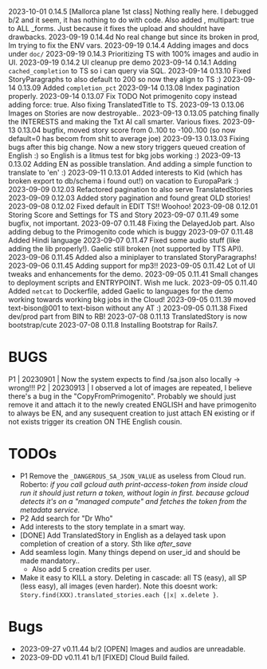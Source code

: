 
2023-10-01 0.14.5  [Mallorca plane 1st class] Nothing really here. I debugged b/2 and it seem,
                   it has nothing to do with code.
                   Also added , multipart: true to ALL _forms. Just because it fixes the upload and shouldnt have drawbacks.
2023-09-19 0.14.4d No real change but since its broken in prod, Im trying to fix the ENV vars.
2023-09-19 0.14.4  Adding images and docs under `doc/`
2023-09-19 0.14.3  Prioritizing TS with 100% images and audio in UI.
2023-09-19 0.14.2  UI cleanup pre demo
2023-09-14 0.14.1  Adding `cached_completion` to TS so i can query via SQL.
2023-09-14 0.13.10 Fixed StoryParagraphs to also default to 200 so now they align to TS :)
2023-09-14 0.13.09 Added `completion_pct`
2023-09-14 0.13.08 Index pagination properly.
2023-09-14 0.13.07 Fix TODO Not primogenito copy instead adding force: true. Also fixing TranslatedTitle to TS.
2023-09-13 0.13.06 Images on Stories are now destroyable..
2023-09-13 0.13.05 patching finally the INTERESTS and making the Txt AI call smarter. Various fixes.
2023-09-13 0.13.04 bugfix, moved story score from 0..100 to -100..100 (so now default=0 has becom from shit to average joe)
2023-09-13 0.13.03 Fixing bugs after this big change. Now a new story triggers queued creation of English :) so English is a
                   litmus test for bkg jobs working :)
2023-09-13 0.13.02 Adding EN as possible translation. And adding a simple function to translate to 'en' :)
2023-09-11 0.13.01 Added interests to Kid (which has broken export to db/schema i found out!) on vacation to EuropaPark :)
2023-09-09 0.12.03 Refactored pagination to also serve TranslatedStories
2023-09-09 0.12.03 Added story pagination and found great OLD stories!
2023-09-08 0.12.02 Fixed default in EDIT TS!! Woohoo!
2023-09-08 0.12.01 Storing Score and Settings for TS and Story
2023-09-07 0.11.49 some bugfix, not important.
2023-09-07 0.11.48 Fixing the DelayedJob part. Also adding debug to the Primogenito code which is buggy
2023-09-07 0.11.48 Added Hindi language
2023-09-07 0.11.47 Fixed some audio stuff (like adding the lib properly!). Gaelic still broken (not supported by TTS API).
2023-09-06 0.11.45 Added also a miniplayer to translated StoryParagraphs!
2023-09-06 0.11.45 Adding support for mp3!!
2023-09-05 0.11.42 Lot of UI tweaks and enhancements for the demo.
2023-09-05 0.11.41 Small changes to deployment scripts and ENTRYPOINT. Wish me luck.
2023-09-05 0.11.40 Added `netcat` to Dockerfile, added Gaelic to languages for the demo
                   working towards working bkg jobs in the Cloud!
2023-09-05 0.11.39 moved text-bison@001 to text-bison without any AT :)
2023-09-05 0.11.38 Fixed dev/prod part from BIN to RB!
2023-07-08 0.11.13 TranslatedStory is now bootstrap/cute
2023-07-08 0.11.8 Installing Bootstrap for Rails7.

# BUGS

P1 | 20230901 | Now the system expects to find /sa.json also locally -> wrong!!!
P2 | 20230913 | I observed a lot of images are repeated, I believe there's a bug in the "CopyFromPrimogenito". Probably we should just remove it and attach it to the newly created ENGLISH and have primogenito to always be EN, and any susequent creation to just attach EN existing or if not exists trigger its creation  ON THE English cousin.

# TODOs

* P1 Remove the `_DANGEROUS_SA_JSON_VALUE` as useless from Cloud run. Roberto: *if you call gcloud auth print-access-token from inside cloud run it should just return a token, without login in first. because gcloud detects it's on a "managed compute"  and fetches the token from the metadata service.*
* P2 Add search for "Dr Who"
* Add interests to the story template in a smart way.
* [DONE] Add TranslatedStory in English as a delayed task upon completion of creation of a story. Sth like *after_save*
* Add seamless login. Many things depend on user_id and should be made mandatory..
    * Also add 5 creation credits per user.
* Make it easy to KILL a story. Deleting in cascade: all TS (easy), all SP (less easy), all images (even harder). Note this doesnt work: `Story.find(XXX).translated_stories.each {|x| x.delete }`.

# Bugs

* 2023-09-27 v0.11.44 b/2 [OPEN] Images and audios are unreadable.
* 2023-09-DD v0.11.41 b/1 [FIXED] Cloud Build failed.
